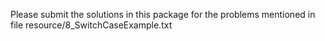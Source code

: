 Please submit the solutions in this package for the problems mentioned in file resource/8_SwitchCaseExample.txt